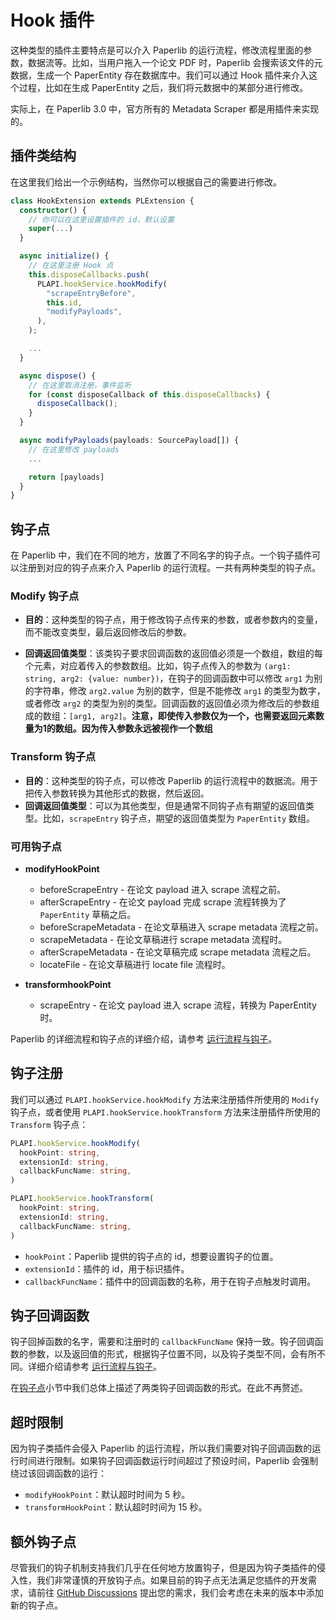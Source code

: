 # Hook 插件

这种类型的插件主要特点是可以介入 Paperlib 的运行流程，修改流程里面的参数，数据流等。比如，当用户拖入一个论文 PDF 时，Paperlib 会搜索该文件的元数据，生成一个 PaperEntity 存在数据库中。我们可以通过 Hook 插件来介入这个过程，比如在生成 PaperEntity 之后，我们将元数据中的某部分进行修改。

实际上，在 Paperlib 3.0 中，官方所有的 Metadata Scraper 都是用插件来实现的。

## 插件类结构

在这里我们给出一个示例结构，当然你可以根据自己的需要进行修改。

```typescript
class HookExtension extends PLExtension {
  constructor() {
    // 你可以在这里设置插件的 id，默认设置
    super(...)
  }

  async initialize() {
    // 在这里注册 Hook 点
    this.disposeCallbacks.push(
      PLAPI.hookService.hookModify(
        "scrapeEntryBefore",
        this.id,
        "modifyPayloads",
      ),
    );

    ...
  }

  async dispose() {
    // 在这里取消注册，事件监听
    for (const disposeCallback of this.disposeCallbacks) {
      disposeCallback();
    }
  }

  async modifyPayloads(payloads: SourcePayload[]) {
    // 在这里修改 payloads
    ...

    return [payloads]
  }
}
```

## 钩子点

在 Paperlib 中，我们在不同的地方，放置了不同名字的钩子点。一个钩子插件可以注册到对应的钩子点来介入 Paperlib 的运行流程。一共有两种类型的钩子点。

### Modify 钩子点

- **目的**：这种类型的钩子点，用于修改钩子点传来的参数，或者参数内的变量，而不能改变类型，最后返回修改后的参数。

- **回调返回值类型**：该类钩子要求回调函数的返回值必须是一个数组，数组的每个元素，对应着传入的参数数组。比如，钩子点传入的参数为 `(arg1: string, arg2: {value: number})`，在钩子的回调函数中可以修改 `arg1` 为别的字符串，修改 `arg2.value` 为别的数字，但是不能修改 `arg1` 的类型为数字，或者修改 `arg2` 的类型为别的类型。回调函数的返回值必须为修改后的参数组成的数组：`[arg1, arg2]`。**注意，即使传入参数仅为一个，也需要返回元素数量为1的数组。因为传入参数永远被视作一个数组**
  

### Transform 钩子点

- **目的**：这种类型的钩子点，可以修改 Paperlib 的运行流程中的数据流。用于把传入参数转换为其他形式的数据，然后返回。
- **回调返回值类型**：可以为其他类型，但是通常不同钩子点有期望的返回值类型。比如，`scrapeEntry` 钩子点，期望的返回值类型为 `PaperEntity` 数组。


### 可用钩子点

- **modifyHookPoint**
  - beforeScrapeEntry - 在论文 payload 进入 scrape 流程之前。
  - afterScrapeEntry - 在论文 payload 完成 scrape 流程转换为了 `PaperEntity` 草稿之后。
  - beforeScrapeMetadata - 在论文草稿进入 scrape metadata 流程之前。
  - scrapeMetadata - 在论文草稿进行 scrape metadata 流程时。
  - afterScrapeMetadata - 在论文草稿完成 scrape metadata 流程之后。
  - locateFile - 在论文草稿进行 locate file 流程时。

- **transformhookPoint**
  - scrapeEntry - 在论文 payload 进入 scrape 流程，转换为 PaperEntity 时。

Paperlib 的详细流程和钩子点的详细介绍，请参考 [运行流程与钩子](../process-hook)。

## 钩子注册

我们可以通过 `PLAPI.hookService.hookModify` 方法来注册插件所使用的 `Modify` 钩子点，或者使用 `PLAPI.hookService.hookTransform` 方法来注册插件所使用的 `Transform` 钩子点：

```typescript
PLAPI.hookService.hookModify(
  hookPoint: string,
  extensionId: string,
  callbackFuncName: string,
)

PLAPI.hookService.hookTransform(
  hookPoint: string,
  extensionId: string,
  callbackFuncName: string,
)
```

- `hookPoint`：Paperlib 提供的钩子点的 id，想要设置钩子的位置。
- `extensionId`：插件的 id，用于标识插件。
- `callbackFuncName`：插件中的回调函数的名称，用于在钩子点触发时调用。

## 钩子回调函数

钩子回掉函数的名字，需要和注册时的 `callbackFuncName` 保持一致。钩子回调函数的参数，以及返回值的形式，根据钩子位置不同，以及钩子类型不同，会有所不同。详细介绍请参考 [运行流程与钩子](../process-hook)。

在[钩子点](#钩子点)小节中我们总体上描述了两类钩子回调函数的形式。在此不再赘述。

## 超时限制

因为钩子类插件会侵入 Paperlib 的运行流程，所以我们需要对钩子回调函数的运行时间进行限制。如果钩子回调函数运行时间超过了预设时间，Paperlib 会强制绕过该回调函数的运行：

- `modifyHookPoint`：默认超时时间为 5 秒。
- `transformHookPoint`：默认超时时间为 15 秒。

## 额外钩子点

尽管我们的钩子机制支持我们几乎在任何地方放置钩子，但是因为钩子类插件的侵入性，我们非常谨慎的开放钩子点。如果目前的钩子点无法满足您插件的开发需求，请前往 [GitHub Discussions](https://github.com/Future-Scholars/paperlib/discussions) 提出您的需求，我们会考虑在未来的版本中添加新的钩子点。